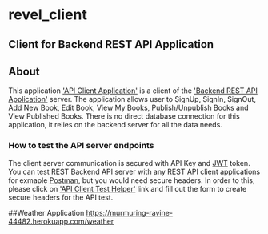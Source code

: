 # revel_client


## Client for Backend REST API Application

## About
This application <a target="_blank" href="https://murmuring-ravine-44482.herokuapp.com" >'API Client Application'</a> is a client of the <a target="_blank" href="https://serene-waters-85209.herokuapp.com/" >'Backend REST API Application'</a> server. The application allows user to SignUp, SignIn, SignOut, Add New Book, Edit Book, View My Books, Publish/Unpublish Books and View Published Books. There is no direct database connection for this application, it relies on the backend server for all the data needs.

### How to test the API server endpoints
 The client server communication is secured with API Key and <a target="_blank" href="https://jwt.io/" >JWT</a> token. You can test REST Backend API server with any REST API client applications for exmaple <a target="_blank" href="https://www.getpostman.com/" >Postman</a>, but you would need secure headers. In order to this, please click on <a target="_blank" href="https://murmuring-ravine-44482.herokuapp.com?helper=true" >'API Client Test Helper'</a> link and fill out the form to create secure headers for the API test. 

##Weather Application
https://murmuring-ravine-44482.herokuapp.com/weather

